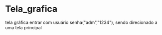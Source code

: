 # Tela_grafica
tela gráfica entrar com usuário senha("adm","1234"), sendo direcionado a uma tela principal 
